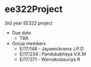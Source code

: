 # ee322Project
3rd year EE322 project
- Due date
  - TBA
- Group members
  - E/17/146 - Jayawickrama J.P.D
  - E/17/234 : Pandukabhaya V.K.M
  - E/17/371 - Warnakulasuriya R
